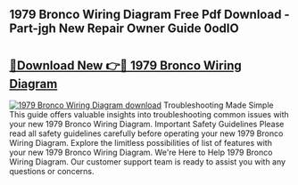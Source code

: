 ## 1979 Bronco Wiring Diagram Free Pdf Download - Part-jgh New Repair Owner Guide 0odIO

# <h2><a href="http://dfjzorv.blite.top/?on=1979+Bronco+Wiring+Diagram">🔗Download New 👉🔴 1979 Bronco Wiring Diagram</a></h2>

[![1979 Bronco Wiring Diagram download](https://i.imgur.com/lujVjoI.png)](http://dfjzorv.blite.top/?on=1979+Bronco+Wiring+Diagram)
Troubleshooting Made Simple This guide offers valuable insights into troubleshooting common issues with your new 1979 Bronco Wiring Diagram. Important Safety Guidelines Please read all safety guidelines carefully before operating your new 1979 Bronco Wiring Diagram. Explore the limitless possibilities of list of features with your new 1979 Bronco Wiring Diagram. We're Here to Help 1979 Bronco Wiring Diagram. Our customer support team is ready to assist you with any questions or concerns.
